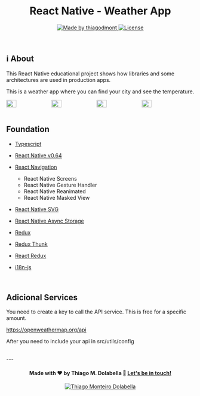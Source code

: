 <h1 align="center">React Native - Weather App</h1>

<p align="center">

  <a href="https://www.linkedin.com/in/thiago-monteiro-dolabella-74822231/">
    <img alt="Made by thiagodmont" src="https://img.shields.io/badge/made%20by-thiagodmont-brightgreen">
  </a>

  <a href="LICENSE">
    <img alt="License" src="https://img.shields.io/badge/license-MIT-%23F8952D">
  </a>
  
</p>

<br/>

## :information_source: About

This React Native educational project shows how libraries and some architectures are used in production apps. 

This is a weather app where you can find your city and see the temperature.

<div style="display: flex;">
  <img src="https://dolabellabucket.s3.sa-east-1.amazonaws.com/Weather01.png" width="23%" style="margin-right: 1%" />
  <img src="https://dolabellabucket.s3.sa-east-1.amazonaws.com/Weather02.png" width="23%" style="margin-right: 1%" />
  <img src="https://dolabellabucket.s3.sa-east-1.amazonaws.com/Weather03.png" width="23%" style="margin-right: 1%"/>
  <img src="https://dolabellabucket.s3.sa-east-1.amazonaws.com/Weather04.png" width="23%" />
</div>

<br />

## Foundation

- [Typescript](http://typescriptlang.org/)

- [React Native v0.64](https://reactnative.dev/)
- [React Navigation](https://reactnavigation.org/docs/5.x/getting-started)
  - React Native Screens
  - React Native Gesture Handler
  - React Native Reanimated
  - React Native Masked View
- [React Native SVG](https://github.com/react-native-svg/react-native-svg)
- [React Native Async Storage](https://github.com/react-native-async-storage/async-storage)
- [Redux](https://redux.js.org/)
- [Redux Thunk](https://github.com/reduxjs/redux-thunk)
- [React Redux](https://react-redux.js.org/)
- [i18n-js](https://github.com/fnando/i18n-js)

<br/>

## Adicional Services

You need to create a key to call the API service. This is free for a specific amount.

https://openweathermap.org/api

After you need to include your api in src/utils/config

<br />
---
<br />

<h4 align="center">
  Made with ❤️ by Thiago M. Dolabella 👋️ <a href="mailto:thiago.dmont@gmail.com">Let's be in touch!</a>
</h4>

<p align="center">
  <a href="https://www.linkedin.com/in/thiago-monteiro-dolabella-74822231/">
    <img alt="Thiago Monteiro Dolabella" src="https://img.shields.io/badge/LinkedIn-thiagodolabella-0e76a8?style=flat&logoColor=white&logo=linkedin">
  </a>
</p>